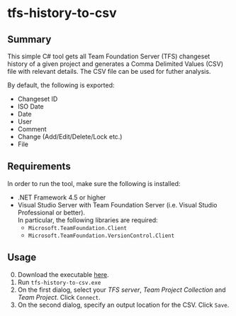 # tfs-history-to-csv
## Summary
This simple C# tool gets all Team Foundation Server (TFS) changeset history of a given project and generates a Comma Delimited Values (CSV) file with relevant details. The CSV file can be used for futher analysis.

By default, the following is exported:
* Changeset ID
* ISO Date
* Date
* User
* Comment
* Change (Add/Edit/Delete/Lock etc.)
* File

## Requirements
In order to run the tool, make sure the following is installed:

* .NET Framework 4.5 or higher
* Visual Studio Server with Team Foundation Server (i.e. Visual Studio Professional or better).  
  In particular, the following libraries are required:
    * `Microsoft.TeamFoundation.Client`
    * `Microsoft.TeamFoundation.VersionControl.Client`

## Usage
 0. Download the executable [here](https://github.com/wietze/tfs-history-to-csv/releases).
 1. Run `tfs-history-to-csv.exe`
 2. On the first dialog, select your _TFS server_, _Team Project Collection_ and _Team Project_. Click `Connect`.
 3. On the second dialog, specify an output location for the CSV. Click `Save`.
